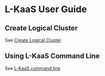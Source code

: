# L-KaaS User Guide

## Create Logical Cluster
See [Create Logical Cluster](/docs/user-guide/create-logical-cluster.md)
## Using L-KaaS Command Line
See [L-KaaS command line](/docs/user-guide/lkaasctl.md)
